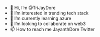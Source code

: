 - 👋 Hi, I’m @TriJayDore
- 👀 I’m interested in trending tech stack
- 🌱 I’m currently learning azure 
- 💞️ I’m looking to collaborate on web3
- 📫 How to reach me JayanthDore Twitter

<!---
TriJayDore/TriJayDore is a ✨ special ✨ repository because its `README.md` (this file) appears on your GitHub profile.
You can click the Preview link to take a look at your changes.
--->
